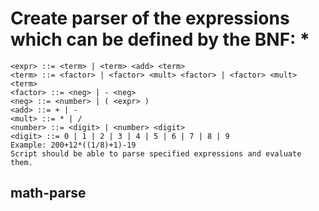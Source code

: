# Create parser of the expressions which can be defined by the BNF: *
```
<expr> ::= <term> | <term> <add> <term>
<term> ::= <factor> | <factor> <mult> <factor> | <factor> <mult> <term>
<factor> ::= <neg> | - <neg>
<neg> ::= <number> | ( <expr> )
<add> ::= + | -
<mult> ::= * | /
<number> ::= <digit> | <number> <digit>
<digit> ::= 0 | 1 | 2 | 3 | 4 | 5 | 6 | 7 | 8 | 9
Example: 200+12*((1/8)+1)-19
Script should be able to parse specified expressions and evaluate them. 
```
## math-parse
